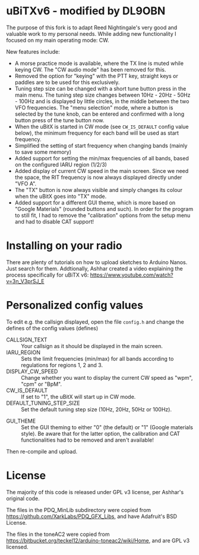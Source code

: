 # uBiTXv6 - modified by DL9OBN

The purpose of this fork is to adapt Reed Nightingale's very good and valuable work to my personal needs. While adding new functionality
I focused on my main operating mode: CW.

New features include:

* A morse practice mode is available, where the TX line is muted while keying CW. The "CW audio mode" has been removed for this.
* Removed the option for "keying" with the PTT key, straight keys or paddles are to be used for this exclusively.
* Tuning step size can be changed with a short tune button press in the main menu. The tuning step size changes between 10Hz - 20Hz - 50Hz - 100Hz and is displayed by little circles, in the middle between the two VFO frequencies. The "menu selection" mode, where a button is selected by the tune knob, can be entered and confirmed with a long button press of the tune button now.
* When the uBitX is started in CW mode (see `CW_IS_DEFAULT` config value below), the minimum frequency for each band will be used as start frequency.
* Simplified the setting of start frequency when changing bands (mainly to save some memory)
* Added support for setting the min/max frequencies of all bands, based on the configured IARU region (1/2/3)
* Added display of current CW speed in the main screen. Since we need the space, the RIT frequency is now always displayed directly under "VFO A".
* The "TX" button is now always visible and simply changes its colour when the uBitX goes into "TX" mode.
* Added support for a different GUI theme, which is more based on "Google Materials" (rounded buttons and such). In order for the program to still fit, I had to remove the "calibration" options from the setup menu and had to disable CAT support!

# Installing on your radio

There are plenty of tutorials on how to upload sketches to Arduino Nanos. Just search for them. Addtionally,
Ashhar created a video explaining the process specifically for uBiTX v6: https://www.youtube.com/watch?v=3n_V3prSJ_E

# Personalized config values

To edit e.g. the callsign displayed, open the file `config.h` and change the defines of the config values (defines)

<dl>
<dt>CALLSIGN_TEXT</dt>
<dd>Your callsign as it should be displayed in the main screen.</dd>

<dt>IARU_REGION</dt>
<dd>Sets the limit frequencies (min/max) for all bands according to regulations for regions 1, 2 and 3.</dd>

<dt>DISPLAY_CW_SPEED</dt>
<dd>Change whether you want to display the current CW speed as "wpm", "cpm" or "BpM".</dd>

<dt>CW_IS_DEFAULT</dt>
<dd>If set to "1", the uBitX will start up in CW mode.</dd>

<dt>DEFAULT_TUNING_STEP_SIZE</dt>
<dd>Set the default tuning step size (10Hz, 20Hz, 50Hz or 100Hz).</dd>
</dl>

<dt>GUI_THEME</dt>
<dd>Set the GUI theming to either "0" (the default) or "1" (Google materials style). Be aware that for the latter option, the calibration and CAT functionalities had to be removed and aren't available!</dd>
</dl>

 Then re-compile and upload.

# License

The majority of this code is released under GPL v3 license, per Ashhar's original code.

The files in the PDQ_MinLib subdirectory were copied from https://github.com/XarkLabs/PDQ_GFX_Libs, and have Adafruit's BSD License.

The files in the toneAC2 were copied from https://bitbucket.org/teckel12/arduino-toneac2/wiki/Home, and are GPL v3 licensed.

